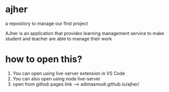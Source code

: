 # ajher
a repository to manage our first project

AJher is an application that provides learning management service to make student and teacher are able to manage their work

# how to open this?
1. You can open using live-server extension in VS Code
2. You can also open using node live-server
3. open from github pages link --> adimasmudi.github.io/ajher/
